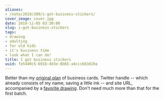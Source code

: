 ```yaml
---
aliases:
- /note/2019/308/i-got-business-stickers/
cover_image: cover.jpg
date: 2019-11-05 03:30:00
slug: i-got-business-stickers
tags:
- drawing
- adulting
- for old kids
- it's business time
- look what I can do!
title: I got business stickers
uuid: fe5440c5-691b-4d3e-8b65-a4cccb63d19a
---
```


Better than my [original plan][] of business cards. Twitter handle  -- which already consists of my name,
saving a little ink -- and site URL, accompanied by a [favorite drawing][]. Don't
need much more than that for the first batch.

[original plan]: /post/2019/02/taskwarrior-projects/
[favorite drawing]: /post/2016/10/mistakes-were-made/